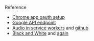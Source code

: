 Reference
- [Chrome app oauth setup](https://developer.chrome.com/docs/extensions/mv3/tut_oauth/)
- [Google API endpoint](https://stackoverflow.com/questions/7130648/get-user-info-via-google-api)
- [Audio in service workers](https://bugs.chromium.org/p/chromium/issues/detail?id=1131236) and [github](https://github.com/guest271314/sw-extension-audio/tree/main)
- [Black and White](https://www.youtube.com/watch?v=NPmU-PaKZf0) and [again](https://www.youtube.com/watch?v=VSIXZJFgBFA)
